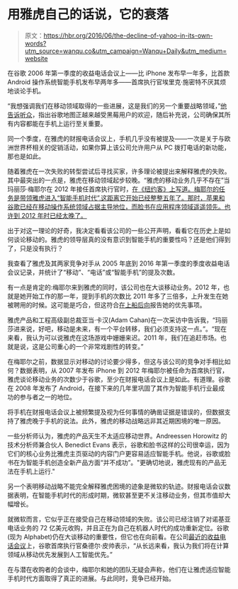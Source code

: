 # 用雅虎自己的话说，它的衰落

> 原文：<https://hbr.org/2016/06/the-decline-of-yahoo-in-its-own-words?utm_source=wanqu.co&utm_campaign=Wanqu+Daily&utm_medium=website>

在谷歌 2006 年第一季度的收益电话会议上——比 iPhone 发布早一年多，比首款 Android 操作系统智能手机发布早两年多——首席执行官埃里克·施密特不厌其烦地谈论手机。

“我想强调我们在移动领域取得的一些进展，这是我们的另一个重要战略领域，”[他告诉听众](http://seekingalpha.com/article/9289-google-inc-q1-2006-earnings-conference-call-transcript-goog?part=single)，指出谷歌地图正越来越受黑莓用户的欢迎，随后补充说，公司确保其所有内容都能在手机上运行至关重要。

同一个季度，在雅虎的财报电话会议上，手机几乎没有被提及——一次是关于与欧洲世界杯相关的促销活动，如果你算上该公司允许用户从 PC 拨打电话的新功能，那也是如此。

随着雅虎在一次失败的转型尝试后寻找买家，许多理论被提出来解释雅虎的失败。其中最突出的一点是，雅虎在移动领域起步较晚。“雅虎的移动业务几乎不存在”当玛丽莎·梅耶尔在 2012 年接任首席执行官时，[在《纽约客》上写道。梅耶尔的任务是带领雅虎进入“智能手机时代”,这距离它开始已经整整五年了。那时，苹果和谷歌已经在移动操作系统领域占据主导地位，而脸书在应用程序领域遥遥领先。也许到 2012 年时已经太晚了。](http://www.newyorker.com/business/currency/why-yahoo-couldnt-adapt-to-the-iphone-era)

出于对这一理论的好奇，我决定看看该公司的一些公开声明，看看它在历史上是如何谈论移动的。雅虎的领导层真的没有意识到智能手机的重要性吗？还是他们得到了，只是没有执行？

我查看了雅虎及其两家竞争对手从 2005 年底到 2016 年第一季度的季度收益电话会议记录，并统计了“移动”、“电话”或“智能手机”的提及次数。

有一点是肯定的:梅耶尔来到雅虎的同时，该公司也在大谈移动业务。2012 年，也就是她开始工作的那一年，提到手机的次数比 2011 年多了三倍多，上升发生在她被聘用的时候。这可能是巧合，但这符合[在上船后向](http://www.nytimes.com/2014/12/21/magazine/what-happened-when-marissa-mayer-tried-to-be-steve-jobs.html)报告她的优先事项。



雅虎产品和工程高级副总裁亚当·卡汉(Adam Cahan)在一次采访中告诉我，“玛丽莎进来说，好吧，移动是未来，有一个平台转移，我们必须支持这一点。”。“现在来看，我认为可以说雅虎在这场游戏中姗姗来迟。2011 年，我们在追赶市场。也就是说，这是公司重心的一个非常戏剧性的转变。”

在梅耶尔之前，数据显示对移动的讨论要少得多，但这与该公司的竞争对手相比如何？数据表明，从 2007 年发布 iPhone 到 2012 年梅耶尔被任命为首席执行官，雅虎谈论移动业务的次数少于谷歌，至少在财报电话会议上是如此。有道理。谷歌在 2008 年发布了 Android，在接下来的几年里巩固了其作为智能手机行业最成功的参与者之一的地位。

将手机在财报电话会议上被频繁提及视为任何事情的确凿证据是错误的，但数据支持了雅虎晚于手机的说法。此外，雅虎的移动战略远非其近期困境的唯一原因。

一些分析师认为，雅虎的产品天生不太适应移动世界。Andreessen Horowitz 的技术分析师兼合伙人 Benedict Evans 表示，谷歌和脸书这样的公司很幸运，因为它们的核心业务比雅虎主页驱动的内容门户更容易适应智能手机。他说，谷歌或脸书在为智能手机创造全新产品方面“并不成功”。"更确切地说，雅虎现有的产品无法在手机上运行."

另一个表明移动战略不能完全解释雅虎困境的迹象是微软的轨迹。财报电话会议数据表明，在智能手机时代的形成时期，微软甚至更不关注移动业务，但其市值却大幅增长。

就微软而言，它似乎正在接受自己在移动领域的失败。该公司已经注销了对诺基亚电话业务的 72 亿美元收购，并且正在为自己在机器人时代的成功重新定位。谷歌(现为 Alphabet)仍在大谈移动的重要性，但它也在向前看。在公司[最近的收益电话会议](http://seekingalpha.com/article/3967198-alphabet-goog-q1-2016-results-earnings-call-transcript?part=single)上，谷歌首席执行官桑德尔·皮帅表示，“从长远来看，我认为我们将在计算领域从移动优先发展到人工智能优先。”

在与潜在收购者的会谈中，梅耶尔和她的团队无疑会声称，他们在让雅虎适应智能手机时代方面取得了真正的进展。与此同时，竞争已经开始。